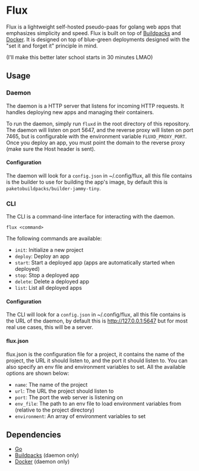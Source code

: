 # Flux

Flux is a lightweight self-hosted pseudo-paas for golang web apps that emphasizes simplicity and speed. Flux is built on top of [Buildpacks](https://buildpacks.io/) and [Docker](https://docs.docker.com/get-docker/). It is designed on top of blue-green deployments designed with the "set it and forget it" principle in mind.

(I'll make this better later school starts in 30 minutes LMAO)

## Usage

### Daemon

The daemon is a HTTP server that listens for incoming HTTP requests. It handles deploying new apps and managing their containers.

To run the daemon, simply run `fluxd` in the root directory of this repository. The daemon will listen on port 5647, and the reverse proxy will listen on port 7465, but is configurable with the environment variable `FLUXD_PROXY_PORT`. Once you deploy an app, you must point the domain to the reverse proxy (make sure the Host header is sent).

#### Configuration

The daemon will look for a `config.json` in ~/.config/flux, all this file contains is the builder to use for building the app's image, by default this is `paketobuildpacks/builder-jammy-tiny`.

### CLI

The CLI is a command-line interface for interacting with the daemon.

```
flux <command>
```

The following commands are available:

- `init`: Initialize a new project
- `deploy`: Deploy an app
- `start`: Start a deployed app (apps are automatically started when deployed)
- `stop`: Stop a deployed app
- `delete`: Delete a deployed app
- `list`: List all deployed apps

#### Configuration

The CLI will look for a `config.json` in ~/.config/flux, all this file contains is the URL of the daemon, by default this is http://127.0.0.1:5647 but for most real use cases, this will be a server.

#### flux.json

flux.json is the configuration file for a project, it contains the name of the project, the URL it should listen to, and the port it should listen to. You can also specify an env file and environment variables to set. All the available options are shown below:

- `name`: The name of the project
- `url`: The URL the project should listen to
- `port`: The port the web server is listening on
- `env_file`: The path to an env file to load environment variables from (relative to the project directory)
- `environment`: An array of environment variables to set

## Dependencies

- [Go](https://golang.org/dl/)
- [Buildpacks](https://buildpacks.io/) (daemon only)
- [Docker](https://docs.docker.com/get-docker/) (daemon only)
